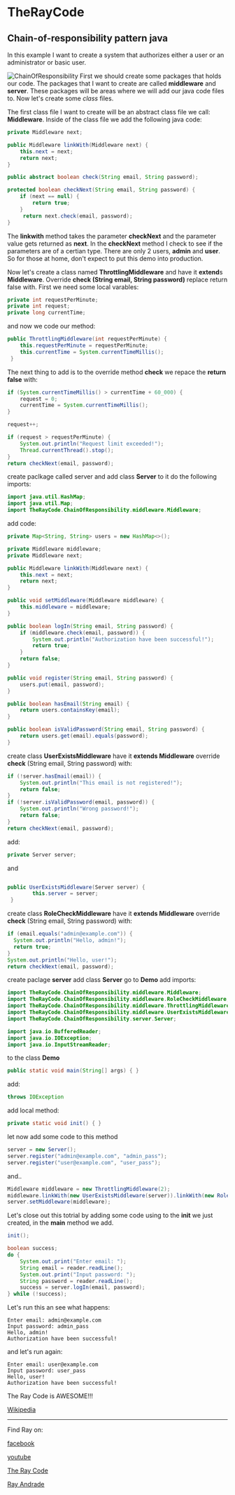# TheRayCode
## Chain-of-responsibility pattern java

In this example I want to create a system that authorizes either a user or an administrator or basic user. 

![ChainOfResponsibility](/UMLs/images/ChainOfResponsibility/ChainOfResponsibility-3.jpg)
First we should create some packages that holds our code.
The packages that I want to create are called **middleware** and **server**.
These packages will be areas where we will add our java code files to.
Now let's create some *class* files.
 
The first class file I want to create will be an abstract class  file we call: **Middleware**. 
Inside of the class file we add the following java code:

```java
private Middleware next;

public Middleware linkWith(Middleware next) {
    this.next = next;
    return next;
}

public abstract boolean check(String email, String password);

protected boolean checkNext(String email, String password) {
    if (next == null) {
        return true;
    }
     return next.check(email, password);
}

```

The **linkwith** method takes the parameter **checkNext** and the parameter value gets returned as **next**.
In the  **checkNext** method I check to see if the parameters are of a certian type. There are only 2 users, **admin** and **user**.
So for those at home, don't expect to put this demo into production.

Now let's create a class named **ThrottlingMiddleware** and have it **extend**s **Middleware**.
Override **check (String email, String password)** replace return false with.
First we need some local varables:

```java
private int requestPerMinute;
private int request;
private long currentTime;
```
and now we code our method:
```java
public ThrottlingMiddleware(int requestPerMinute) {
    this.requestPerMinute = requestPerMinute;
    this.currentTime = System.currentTimeMillis();
 }
```
The next thing to add is to the override method **check** we repace the **return false** with:
```java
if (System.currentTimeMillis() > currentTime + 60_000) {
    request = 0;
    currentTime = System.currentTimeMillis();
}

request++;

if (request > requestPerMinute) {
    System.out.println("Request limit exceeded!");
    Thread.currentThread().stop();
}
return checkNext(email, password);
```
create paclkage called server and add class **Server** to it do the following imports:
```java
import java.util.HashMap;
import java.util.Map;
import TheRayCode.ChainOfResponsibility.middleware.Middleware;
```
add code:
```java
private Map<String, String> users = new HashMap<>();

private Middleware middleware;
private Middleware next;

public Middleware linkWith(Middleware next) {
    this.next = next;
    return next;
}

public void setMiddleware(Middleware middleware) {
    this.middleware = middleware;
}

public boolean logIn(String email, String password) {
    if (middleware.check(email, password)) {
        System.out.println("Authorization have been successful!");
        return true;
    }
    return false;
}

public void register(String email, String password) {
    users.put(email, password);
}

public boolean hasEmail(String email) {
    return users.containsKey(email);
}

public boolean isValidPassword(String email, String password) {
    return users.get(email).equals(password);
}
```

create class **UserExistsMiddleware** have it **extends Middleware**
override **check** (String email, String password) with:
```java
if (!server.hasEmail(email)) {
    System.out.println("This email is not registered!");
    return false;
}
if (!server.isValidPassword(email, password)) {
    System.out.println("Wrong password!");
    return false;
}
return checkNext(email, password);
```
add:
```java
private Server server;
```
and
```java

public UserExistsMiddleware(Server server) {
        this.server = server;
 }

```



create class **RoleCheckMiddleware** have it **extends Middleware**
override **check** (String email, String password) with:
```java
if (email.equals("admin@example.com")) {
  System.out.println("Hello, admin!");
  return true;
}
System.out.println("Hello, user!");
return checkNext(email, password);
```
create paclage **server** add class **Server**
go to **Demo** add imports:
```java
import TheRayCode.ChainOfResponsibility.middleware.Middleware;
import TheRayCode.ChainOfResponsibility.middleware.RoleCheckMiddleware;
import TheRayCode.ChainOfResponsibility.middleware.ThrottlingMiddleware;
import TheRayCode.ChainOfResponsibility.middleware.UserExistsMiddleware;
import TheRayCode.ChainOfResponsibility.server.Server;

import java.io.BufferedReader;
import java.io.IOException;
import java.io.InputStreamReader;

```
to the class **Demo**
```java
public static void main(String[] args) { }
```
add:
```java
throws IOException
```
add local method:
```java
private static void init() { }
```
let now add some code to this method
```java
server = new Server();
server.register("admin@example.com", "admin_pass");
server.register("user@example.com", "user_pass");
```
and..
```java
Middleware middleware = new ThrottlingMiddleware(2);
middleware.linkWith(new UserExistsMiddleware(server)).linkWith(new RoleCheckMiddleware());
server.setMiddleware(middleware);
```
Let's close out this totrial by adding some code using to the **init** we just created, in the **main** method we add.

```java
init();

boolean success;
do {
    System.out.print("Enter email: ");
    String email = reader.readLine();
    System.out.print("Input password: ");
    String password = reader.readLine();
    success = server.logIn(email, password);
} while (!success);

```
Let's run this an see what happens:
```run
Enter email: admin@example.com
Input password: admin_pass
Hello, admin!
Authorization have been successful!
```
and let's run again:
```run
Enter email: user@example.com
Input password: user_pass
Hello, user!
Authorization have been successful!

```
The Ray Code is AWESOME!!!


[Wikipedia](https://en.wikipedia.org/wiki/Chain-of-responsibility_pattern)

----------------------------------------------------------------------------------------------------

Find Ray on:

[facebook](https://www.facebook.com/TheRayCode/)

[youtube](https://www.youtube.com/user/AndradeRay/)

[The Ray Code](https://www.RayAndrade.com)

[Ray Andrade](https://www.RayAndrade.org)
